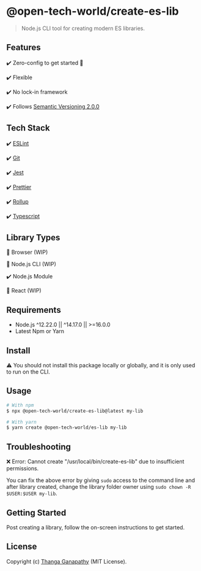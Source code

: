 # @open-tech-world/create-es-lib

> Node.js CLI tool for creating modern ES libraries.

## Features

✔️ Zero-config to get started 🚀

✔️ Flexible

✔️ No lock-in framework

✔️ Follows [Semantic Versioning 2.0.0](https://semver.org/)

## Tech Stack

✔️ [ESLint](https://eslint.org/)

✔️ [Git](https://git-scm.com/)

✔️ [Jest](https://jestjs.io/)

✔️ [Prettier](https://prettier.io/)

✔️ [Rollup](https://rollupjs.org/guide/en/)

✔️ [Typescript](https://www.typescriptlang.org/)

## Library Types

🚧 Browser (WIP)

🚧 Node.js CLI (WIP)

✔️ Node.js Module

🚧 React (WIP)

## Requirements

- Node.js ^12.22.0 || ^14.17.0 || >=16.0.0
- Latest Npm or Yarn

## Install

⚠️ You should not install this package locally or globally, and it is only used to run on the CLI.

## Usage

```bash
# With npm
$ npx @open-tech-world/create-es-lib@latest my-lib

# With yarn
$ yarn create @open-tech-world/es-lib my-lib
```

## Troubleshooting

❌ Error: Cannot create "/usr/local/bin/create-es-lib" due to insufficient permissions.

You can fix the above error by giving `sudo` access to the command line and after library created, change the library folder owner using `sudo chown -R $USER:$USER my-lib`.

## Getting Started

Post creating a library, follow the on-screen instructions to get started.

## License

Copyright (c) [Thanga Ganapathy](https://github.com/Thanga-Ganapathy) (MIT License).
